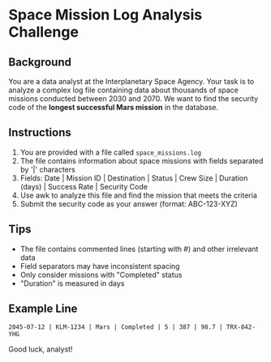 # Space Mission Log Analysis Challenge

## Background
You are a data analyst at the Interplanetary Space Agency. Your task is to analyze a complex log file containing data about thousands of space missions conducted between 2030 and 2070. We want to find the security code of the **longest successful Mars mission** in the database.

## Instructions
1. You are provided with a file called `space_missions.log`
2. The file contains information about space missions with fields separated by '|' characters
3. Fields: Date | Mission ID | Destination | Status | Crew Size | Duration (days) | Success Rate | Security Code
4. Use awk to analyze this file and find the mission that meets the criteria
5. Submit the security code as your answer (format: ABC-123-XYZ)

## Tips
- The file contains commented lines (starting with #) and other irrelevant data
- Field separators may have inconsistent spacing
- Only consider missions with "Completed" status
- "Duration" is measured in days

## Example Line
```
2045-07-12 | KLM-1234 | Mars | Completed | 5 | 387 | 98.7 | TRX-842-YHG
```

Good luck, analyst!

